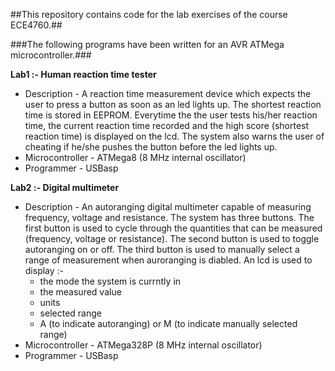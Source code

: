 ##This repository contains code for the lab exercises of the course ECE4760.##

###The following programs have been written for an AVR ATMega microcontroller.###


**Lab1 :- Human reaction time tester**
  * Description - A reaction time measurement device which expects the user to press a button as soon as an led lights up. The shortest reaction time is stored in EEPROM. Everytime the the user tests his/her reaction time, the current reaction time recorded and the high score (shortest reaction time) is displayed on the lcd. The system also warns the user of cheating if he/she pushes the button before the led lights up. 
  * Microcontroller - ATMega8 (8 MHz internal oscillator)
  * Programmer - USBasp


**Lab2 :- Digital multimeter**
  * Description - An autoranging digital multimeter capable of measuring frequency, voltage and resistance. The system has three buttons. The first button is used to cycle through the quantities that can be measured (frequency, voltage or resistance). The second button is used to toggle autoranging on or off. The third button is used to manually select a range of measurement when auroranging is diabled. An lcd is used to display :-
    * the mode the system is currntly in 
    * the measured value
    * units
    * selected range
    * A (to indicate autoranging) or M (to indicate manually selected range)
  * Microcontroller - ATMega328P (8 MHz internal oscillator)
  * Programmer - USBasp
